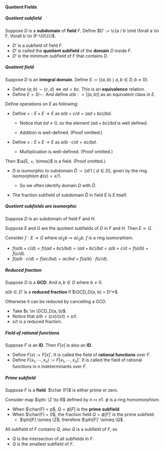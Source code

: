 #### Quotient Fields

##### Quotient subfield

Suppose $D$ is a **subdomain** of **field** $F$. Define $D' := \c{a / b \mid \forall a \in F, \forall b \in (F-\{0\})}$.

- $D'$ is a subfield of field $F$.
- $D'$ is called the **quotient subfield** of the **domain** $D$ inside $F$.
- $D'$ is the minimum subfield of $F$ that contains $D$.

##### Quotient field

Suppose $D$ is an **integral domain**. Define $S:=\{(a,b) \mid a, b \in D, b \neq 0\}$.

- Define $(a, b) \sim (c, d) \iff ad = bc$. This is an **equivalence** relation.
- Define $E = S / \sim$. And define $a/b: = [(a,b)]$ as an equivalent class in $E$.

Define operations on $E$ as following:

- Define $+: E \times E \to E$ as $a/b + c/d = (ad + bc)/bd$.

  - Notice that $bd \neq 0$, so the element $(ad + bc)/bd$ is well defined.

  - Addition is well-defined. (Proof omitted.)

- Define $\times: E \times E \to E$ as $a/b \cdot c/d = ac / bd$.
  - Multiplication is well-defined. (Proof omitted.)


Then $\a{E, +, \times}$ is a field. (Proof omitted.)

- $D$ is isomorphic to subdomain $\widetilde D :=\{d/1 \mid d\in D\}$, given by the ring isomorphism $\phi(x) = x/1$.
  - So we often identify domain $D$ with $\widetilde D$.

- The fraction subfield of subdomain $\widetilde D$ in field $E$ is $E$ itself.

##### Quotient subfields are isomorphic

Suppose $D$ is an subdomain of field $F$ and $H$.

Suppose $E$ and $G$ are the quotient subfields of $D$ in $F$ and $H$. Then $E \simeq G$.

Consider $f: E \to G$ where $a/_Eb \mapsto a/_Gb$. $f$ is a ring isomorphism.

- $f(a / b + c / d) = f((ad+bc)/bd) = (ad+bc)/bd = a/b + c/d = f(a / b) + f(c / d)$.
- $f(a / b \cdot c / d) = f(ac / bd) = ac / bd = f(a/b) \cdot f(c /d)$.

##### Reduced fraction

Suppose $D$ is a **GCD**. And $a, b \in D$ where $b \neq 0$.

$a/b \in D'$ is a **reduced fraction** if $\GCD_D(a, b) = D^*$.

Otherwise it can be reduced by cancelling a GCD.

- Take $c \in \GCD_D(a, b)$.
- Notice that $a / b = (cs) / (ct) = s / t$.
- $s / t$ is a reduced fraction.

##### Field of rational functions

Suppose $F$ is an **ID**. Then $F[x]$ is also an **ID**.

- Define $F(x) := F[x]'$. It is called the field of **rational functions** over $F$.
- Define $F(x_{1}, \cdots, x_{n}) := F[x_1, \cdots, x_n]'$. It is called the field of rational functions in $n$ indeterminants over $F$.

##### Prime subfield

Suppose $F$ is a **field**. $\char (F)$ is either prime or zero.

Consider map $\phi: \Z \to R$ defined by $n \mapsto n 1$. $\phi$ is a ring homomorphism.

- When $\char(F) = p$, $Q=\phi[F]$ is the **prime subfield**.
- When $\char(F) = 0$, the fraction field $Q=\phi[F]'$ is the prime subfield.
  - $\phi[F] \simeq \Z$, therefore $\phi[F]' \simeq \Q$.


All subfield of $F$ contains $Q$, also $Q$ is a subfield of $F$, so

- $Q$ is the intersection of all subfields in $F$.
- $Q$ is the smallest subfield of $F$.


